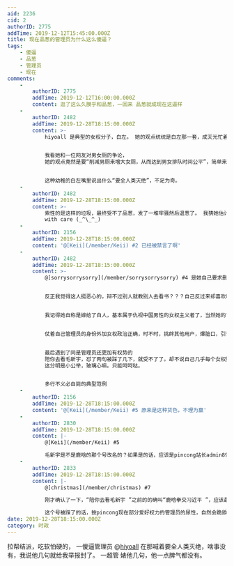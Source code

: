 ```yaml
---
aid: 2236
cid: 2
authorID: 2775
addTime: 2019-12-12T15:45:00.000Z
title: 现在品葱的管理员为什么这么傻逼？
tags:
    - 傻逼
    - 品葱
    - 管理员
    - 现在
comments:
    -
        authorID: 2775
        addTime: 2019-12-12T16:00:00.000Z
        content: 逛了这么久膜乎和品葱，一回来 品葱就成现在这逼样
    -
        authorID: 2482
        addTime: 2019-12-28T18:15:00.000Z
        content: >-
            hiyoall 是典型的女权分子，白左。 她的观点统统是白左那一套，成天光忙着喊口味，但是对实际问题缺乏基本认识。


            我看她和一位网友对男女厕的争论，
            她的观点竟然是要“削减男厕来增大女厕，从而达到男女排队时间公平”，简单来说，就是“打土豪分田地”模式来换取自己的利益。为了利益竟然可以损人利己，还自称正义。。。。。果然女权，果然白左


            这种幼稚的白左嘴里说出什么“要全人类灭绝”，不足为奇。
    -
        authorID: 2482
        addTime: 2019-12-28T18:15:00.000Z
        content: >-
            索性的是这样的垃圾，最终受不了品葱，发了一堆牢骚然后退葱了。 我猜她估计还会一直暗中潜水吧 呵呵，白左+女权+玻璃心 handle
            with care (_^\_^_)
    -
        authorID: 2156
        addTime: 2019-12-28T18:15:00.000Z
        content: '@[Keii](/member/Keii) #2 已经被禁言了啊'
    -
        authorID: 2482
        addTime: 2019-12-28T18:15:00.000Z
        content: >-
            @[sorrysorrysorry](/member/sorrysorrysorry) #4 是她自己要求删评论的，玻璃心呗，


            反正我觉得这人挺恶心的，辩不过别人就教别人去看书？？？自己反过来却喜欢喷人，扣五毛帽子，呵呵哒。


            我记得她自称是嫁给了白人，基本属于仇视中国男性的女权主义者了，当然她的言论也无不如此，再次呵呵哒。


            仗着自己管理员的身份外加女权政治正确，时不时，挑衅其他用户，爆脏口，引诱人家反击，然后以此为理由把别人给封禁了，还是呵呵哒。


            最后遇到了同是管理员还更加有权势的
            陪你去看毛新宇，怼了两句被踩了几下，就受不了了。却不说自己几乎每个女权贴里都要疯狂连踩反对意见的人。“只准我踩你，不准你踩我”
            这分明是小公举，玻璃心嘛。只能呵呵哒。


            多行不义必自毙的典型范例
    -
        authorID: 2156
        addTime: 2019-12-28T18:15:00.000Z
        content: '@[Keii](/member/Keii) #5 原来是这种货色，不理为赢'
    -
        authorID: 2830
        addTime: 2019-12-28T18:15:00.000Z
        content: |-
            @[Keii](/member/Keii) #5

            毛新宇是不是鹿晗的那个号改名的？如果是的话，应该是pincong站长admin8964的小号，hiyoall是找死。
    -
        authorID: 2833
        addTime: 2019-12-28T18:15:00.000Z
        content: |-
            @[christmas](/member/christmas) #7

            刚才确认了一下，“陪你去看毛新宇 ”之前的的确叫“鹿晗拳交习近平 ”，应该最近改的名。pincong站长admin8964的小号。

            这个号被踩了的话，按pincong现在部分爱好权力的管理员的尿性，自然会跪舔这个小号，干掉hiyoall。
date: 2019-12-28T18:15:00.000Z
category: 时政
---
```


拉帮结派，吃软怕硬的， 一傻逼管理员 @[hiyoall](/member/hiyoall) 在那喊着要全人类灭绝，啥事没有，我说他几句就给我举报封了。 一超管 婊他几句，他一点脾气都没有。
